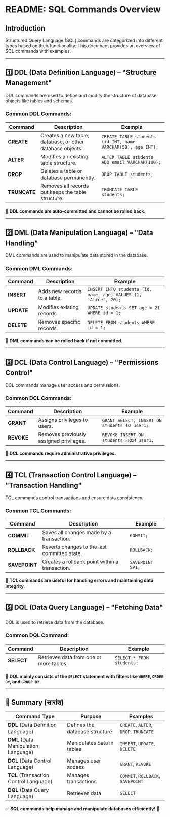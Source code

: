 # README: SQL Commands Overview

## Introduction
Structured Query Language (SQL) commands are categorized into different types based on their functionality. This document provides an overview of SQL commands with examples.

---

## 1️⃣ DDL (Data Definition Language) – "Structure Management"
DDL commands are used to define and modify the structure of database objects like tables and schemas.

### **Common DDL Commands:**
| Command | Description | Example |
|---------|------------|---------|
| **CREATE** | Creates a new table, database, or other database objects. | `CREATE TABLE students (id INT, name VARCHAR(50), age INT);` |
| **ALTER** | Modifies an existing table structure. | `ALTER TABLE students ADD email VARCHAR(100);` |
| **DROP** | Deletes a table or database permanently. | `DROP TABLE students;` |
| **TRUNCATE** | Removes all records but keeps the table structure. | `TRUNCATE TABLE students;` |

📌 **DDL commands are auto-committed and cannot be rolled back.**

---

## 2️⃣ DML (Data Manipulation Language) – "Data Handling"
DML commands are used to manipulate data stored in the database.

### **Common DML Commands:**
| Command | Description | Example |
|---------|------------|---------|
| **INSERT** | Adds new records to a table. | `INSERT INTO students (id, name, age) VALUES (1, 'Alice', 20);` |
| **UPDATE** | Modifies existing records. | `UPDATE students SET age = 21 WHERE id = 1;` |
| **DELETE** | Removes specific records. | `DELETE FROM students WHERE id = 1;` |

📌 **DML commands can be rolled back if not committed.**

---

## 3️⃣ DCL (Data Control Language) – "Permissions Control"
DCL commands manage user access and permissions.

### **Common DCL Commands:**
| Command | Description | Example |
|---------|------------|---------|
| **GRANT** | Assigns privileges to users. | `GRANT SELECT, INSERT ON students TO user1;` |
| **REVOKE** | Removes previously assigned privileges. | `REVOKE INSERT ON students FROM user1;` |

📌 **DCL commands require administrative privileges.**

---

## 4️⃣ TCL (Transaction Control Language) – "Transaction Handling"
TCL commands control transactions and ensure data consistency.

### **Common TCL Commands:**
| Command | Description | Example |
|---------|------------|---------|
| **COMMIT** | Saves all changes made by a transaction. | `COMMIT;` |
| **ROLLBACK** | Reverts changes to the last committed state. | `ROLLBACK;` |
| **SAVEPOINT** | Creates a rollback point within a transaction. | `SAVEPOINT SP1;` |

📌 **TCL commands are useful for handling errors and maintaining data integrity.**

---

## 5️⃣ DQL (Data Query Language) – "Fetching Data"
DQL is used to retrieve data from the database.

### **Common DQL Command:**
| Command | Description | Example |
|---------|------------|---------|
| **SELECT** | Retrieves data from one or more tables. | `SELECT * FROM students;` |

📌 **DQL mainly consists of the `SELECT` statement with filters like `WHERE`, `ORDER BY`, and `GROUP BY`.**

---

## 🔹 Summary (सारांश)
| **Command Type** | **Purpose** | **Examples** |
|---------------|------------|------------|
| **DDL** (Data Definition Language) | Defines the database structure | `CREATE`, `ALTER`, `DROP`, `TRUNCATE` |
| **DML** (Data Manipulation Language) | Manipulates data in tables | `INSERT`, `UPDATE`, `DELETE` |
| **DCL** (Data Control Language) | Manages user access | `GRANT`, `REVOKE` |
| **TCL** (Transaction Control Language) | Manages transactions | `COMMIT`, `ROLLBACK`, `SAVEPOINT` |
| **DQL** (Data Query Language) | Retrieves data | `SELECT` |

✅ **SQL commands help manage and manipulate databases efficiently!** 🚀

